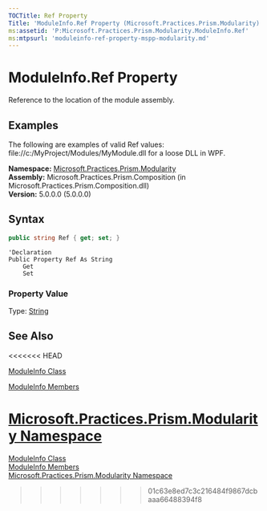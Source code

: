 ```yaml
---
TOCTitle: Ref Property
Title: 'ModuleInfo.Ref Property (Microsoft.Practices.Prism.Modularity)'
ms:assetid: 'P:Microsoft.Practices.Prism.Modularity.ModuleInfo.Ref'
ms:mtpsurl: 'moduleinfo-ref-property-mspp-modularity.md'
---
```



# ModuleInfo.Ref Property

Reference to the location of the module assembly.

## Examples

The following are examples of valid Ref values: file://c:/MyProject/Modules/MyModule.dll for a loose DLL in WPF.

**Namespace:** [Microsoft.Practices.Prism.Modularity](/patterns-practices/reference/mspp-modularity-namespace)<br/>
**Assembly:** Microsoft.Practices.Prism.Composition (in Microsoft.Practices.Prism.Composition.dll)<br/>
**Version:** 5.0.0.0 (5.0.0.0)

## Syntax

```C#
public string Ref { get; set; }
```
```VB
'Declaration
Public Property Ref As String
	Get
	Set
```
### Property Value

Type: [String](http://msdn.microsoft.com/en-us/library/s1wwdcbf)

## See Also
<<<<<<< HEAD

[ModuleInfo Class](/patterns-practices/reference/moduleinfo-class-mspp-modularity)

[ModuleInfo Members](/patterns-practices/reference/moduleinfo-members-mspp-modularity)

[Microsoft.Practices.Prism.Modularity Namespace](/patterns-practices/reference/mspp-modularity-namespace)
=======
[ModuleInfo Class](/patterns-practices/reference/moduleinfo-class-mspp-modularity)<br/>
[ModuleInfo Members](/patterns-practices/reference/moduleinfo-members-mspp-modularity)<br/>
[Microsoft.Practices.Prism.Modularity Namespace](/patterns-practices/reference/mspp-modularity-namespace)<br/>
>>>>>>> 01c63e8ed7c3c216484f9867dcbaaa66488394f8
